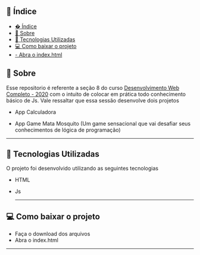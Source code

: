 ## 📜 Índice
- [� Índice](#-índice)
- [📝 Sobre](#-sobre)
- [👾 Tecnologias Utilizadas](#-tecnologias-utilizadas)
- [💻 Como baixar o projeto](#-como-baixar-o-projeto)
- [- Abra o index.html](#--abra-o-indexhtml)

## 📝 Sobre 
Esse repositorio é referente a seção 8 do curso [Desenvolvimento Web Completo - 2020](https://www.udemy.com/course/web-completo/) com o intuito de colocar em prática todo conhecimento básico de Js. Vale ressaltar que essa sessão desenvolve dois projetos 

 - App Calculadora

- App Game Mata Mosquito (Um game sensacional que vai desafiar seus conhecimentos de lógica de programação)

---
## 👾 Tecnologias Utilizadas 
O projeto foi desenvolvido utilizando as seguintes tecnologias 
- HTML  
- Js


  ---
## 💻 Como baixar o projeto 
- Faça o download dos arquivos
- Abra o index.html
---
